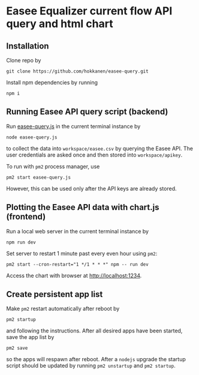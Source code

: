 # Easee Equalizer current flow API query and html chart

## Installation
Clone repo by
```
git clone https://github.com/hokkanen/easee-query.git
```

Install npm dependencies by running
```
npm i
```

## Running Easee API query script (backend)
Run [easee-query.js](easee-query.js) in the current terminal instance by
```
node easee-query.js
```
to collect the data into `workspace/easee.csv` by querying the Easee API. The user credentials are asked once and then stored into `workspace/apikey`.

To run with `pm2` process manager, use
```
pm2 start easee-query.js
```
However, this can be used only after the API keys are already stored.

## Plotting the Easee API data with chart.js (frontend)

Run a local web server in the current terminal instance by
```
npm run dev
```
Set server to restart 1 minute past every even hour using `pm2`:
```
pm2 start --cron-restart="1 */1 * * *" npm -- run dev
```
Access the chart with browser at [http://localhost:1234](http://localhost:1234).

## Create persistent app list
Make `pm2` restart automatically after reboot by
```
pm2 startup
```
and following the instructions. After all desired apps have been started, save the app list by

```
pm2 save
```
so the apps will respawn after reboot. After a `nodejs` upgrade the startup script should be updated by running `pm2 unstartup` and `pm2 startup`.
